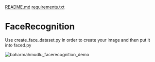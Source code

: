 [README.md](https://github.com/baharmahmudlu/FaceRecognition/files/6700735/README.md)
[requirements.txt](https://github.com/baharmahmudlu/FaceRecognition/files/6700736/requirements.txt)
# FaceRecognition

Use create_face_dataset.py in order to create your image and then put it into faced.py

![baharmahmudlu_facerecognition_demo](https://user-images.githubusercontent.com/46795837/123072525-afe81380-d426-11eb-9553-803ac78b2e33.gif)
